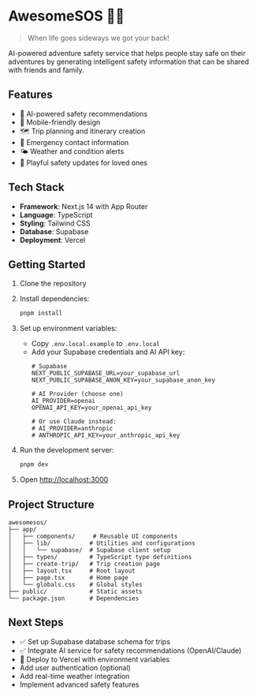# AwesomeSOS 🚨🎒

> When life goes sideways we got your back!

AI-powered adventure safety service that helps people stay safe on their adventures by generating intelligent safety information that can be shared with friends and family.

## Features

- 🤖 AI-powered safety recommendations
- 📱 Mobile-friendly design
- 🗺️ Trip planning and itinerary creation
- 🚨 Emergency contact information
- 🌤️ Weather and condition alerts
- 💬 Playful safety updates for loved ones

## Tech Stack

- **Framework**: Next.js 14 with App Router
- **Language**: TypeScript
- **Styling**: Tailwind CSS
- **Database**: Supabase
- **Deployment**: Vercel

## Getting Started

1. Clone the repository
2. Install dependencies:
   ```bash
   pnpm install
   ```

3. Set up environment variables:
   - Copy `.env.local.example` to `.env.local`
   - Add your Supabase credentials and AI API key:
     ```
     # Supabase
     NEXT_PUBLIC_SUPABASE_URL=your_supabase_url
     NEXT_PUBLIC_SUPABASE_ANON_KEY=your_supabase_anon_key
     
     # AI Provider (choose one)
     AI_PROVIDER=openai
     OPENAI_API_KEY=your_openai_api_key
     
     # Or use Claude instead:
     # AI_PROVIDER=anthropic
     # ANTHROPIC_API_KEY=your_anthropic_api_key
     ```

4. Run the development server:
   ```bash
   pnpm dev
   ```

5. Open [http://localhost:3000](http://localhost:3000)

## Project Structure

```
awesomesos/
├── app/
│   ├── components/     # Reusable UI components
│   ├── lib/           # Utilities and configurations
│   │   └── supabase/  # Supabase client setup
│   ├── types/         # TypeScript type definitions
│   ├── create-trip/   # Trip creation page
│   ├── layout.tsx     # Root layout
│   ├── page.tsx       # Home page
│   └── globals.css    # Global styles
├── public/            # Static assets
└── package.json       # Dependencies
```

## Next Steps

- ✅ Set up Supabase database schema for trips
- ✅ Integrate AI service for safety recommendations (OpenAI/Claude)
- 🚀 Deploy to Vercel with environment variables
- Add user authentication (optional)
- Add real-time weather integration
- Implement advanced safety features